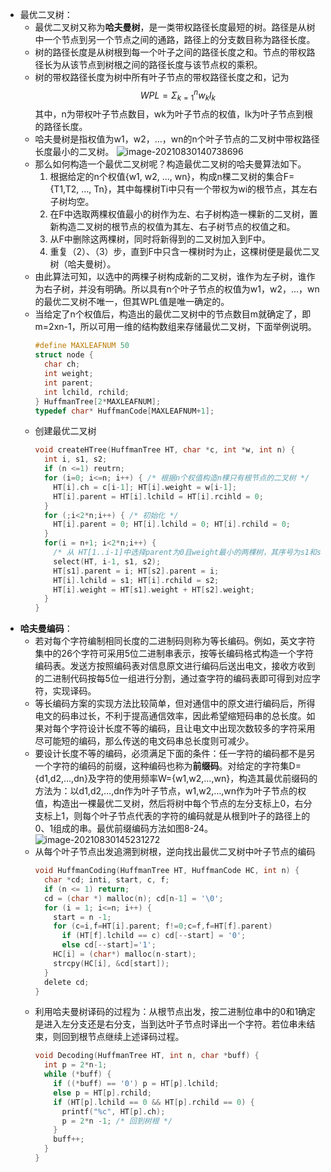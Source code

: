 - 最优二叉树：
	- 最优二叉树又称为**哈夫曼树**，是一类带权路径长度最短的树。路径是从树中一个节点到另一个节点之间的通路，路径上的分支数目称为路径长度。
	- 树的路径长度是从树根到每一个叶子之间的路径长度之和。节点的带权路径长为从该节点到树根之间的路径长度与该节点权的乘积。
	- 树的带权路径长度为树中所有叶子节点的带权路径长度之和，记为
	  $$
	  WPL = \Sigma_{k=1}^n w_k l_k
	  $$
	  其中，n为带权叶子节点数目，wk为叶子节点的权值，lk为叶子节点到根的路径长度。
	- 哈夫曼树是指权值为w1，w2，…，wn的n个叶子节点的二叉树中带权路径长度最小的二叉树。
	  ![image-20210830140738696](https://img.mhugh.net/typora/image-20210830140738696.png)
	- 那么如何构造一个最优二叉树呢？构造最优二叉树的哈夫曼算法如下。
	  1. 根据给定的n个权值{w1, w2, …, wn}，构成n棵二叉树的集合F={T1,T2, …, Tn}，其中每棵树Ti中只有一个带权为wi的根节点，其左右子树均空。
	  2. 在F中选取两棵权值最小的树作为左、右子树构造一棵新的二叉树，置新构造二叉树的根节点的权值为其左、右子树节点的权值之和。
	  3. 从F中删除这两棵树，同时将新得到的二叉树加入到F中。
	  4. 重复（2）、（3）步，直到F中只含一棵树时为止，这棵树便是最优二叉树（哈夫曼树）。
	- 由此算法可知，以选中的两棵子树构成新的二叉树，谁作为左子树，谁作为右子树，并没有明确。所以具有n个叶子节点的权值为w1，w2，…，wn的最优二叉树不唯一，但其WPL值是唯一确定的。
	- 当给定了n个权值后，构造出的最优二叉树中的节点数目m就确定了，即m=2xn-1，所以可用一维的结构数组来存储最优二叉树，下面举例说明。
	  ```c
	  #define MAXLEAFNUM 50
	  struct node {
	    char ch;
	    int weight;
	    int parent;
	    int lchild, rchild;
	  } HuffmanTree[2*MAXLEAFNUM];
	  typedef char* HuffmanCode[MAXLEAFNUM+1];
	  ```
	- 创建最优二叉树
	  ```c
	  void createHTree(HuffmanTree HT, char *c, int *w, int n) {
	    int i, s1, s2;
	    if (n <=1) reutrn;
	    for (i=0; i<=n; i++) { /* 根据n个权值构造n棵只有根节点的二叉树 */
	      HT[i].ch = c[i-1]; HT[i].weight = w[i-1];
	      HT[i].parent = HT[i].lchild = HT[i].rcihld = 0;
	    }
	    for (;i<2*n;i++) { /* 初始化 */
	      HT[i].parent = 0; HT[i].lchild = 0; HT[i].rchild = 0;
	    }
	    for(i = n+1; i<2*n;i++) {
	      /* 从 HT[1..i-1]中选择parent为0且weight最小的两棵树，其序号为s1和s2 */
	      select(HT, i-1, s1, s2);
	      HT[s1].parent = i; HT[s2].parent = i;
	      HT[i].lchild = s1; HT[i].rchild = s2;
	      HT[i].weight = HT[s1].weight + HT[s2].weight;
	    }
	  }
	  ```
- **哈夫曼编码**：
	- 若对每个字符编制相同长度的二进制码则称为等长编码。例如，英文字符集中的26个字符可采用5位二进制串表示，按等长编码格式构造一个字符编码表。发送方按照编码表对信息原文进行编码后送出电文，接收方收到的二进制代码按每5位一组进行分割，通过查字符的编码表即可得到对应字符，实现译码。
	- 等长编码方案的实现方法比较简单，但对通信中的原文进行编码后，所得电文的码串过长，不利于提高通信效率，因此希望缩短码串的总长度。如果对每个字符设计长度不等的编码，且让电文中出现次数较多的字符采用尽可能短的编码，那么传送的电文码串总长度则可减少。
	- 要设计长度不等的编码，必须满足下面的条件：任一字符的编码都不是另一个字符的编码的前缀，这种编码也称为**前缀码**。对给定的字符集D={d1,d2,…,dn}及字符的使用频率W={w1,w2,…,wn}，构造其最优前缀码的方法为：以d1,d2,…,dn作为叶子节点，w1,w2,…,wn作为叶子节点的权值，构造出一棵最优二叉树，然后将树中每个节点的左分支标上0，右分支标上1，则每个叶子节点代表的字符的编码就是从根到叶子的路径上的0、1组成的串。最优前缀编码方法如图8-24。
	  ![image-20210830145231272](https://img.mhugh.net/typora/image-20210830145231272.png)
	- 从每个叶子节点出发追溯到树根，逆向找出最优二叉树中叶子节点的编码
	  ```c
	  void HuffmanCoding(HuffmanTree HT, HuffmanCode HC, int n) {
	    char *cd; inti, start, c, f;
	    if (n <= 1) return;
	    cd = (char *) malloc(n); cd[n-1] = '\0';
	    for (i = 1; i<=n; i++) {
	      start = n -1;
	      for (c=i,f=HT[i].parent; f!=0;c=f,f=HT[f].parent)
	        if (HT[f].lchild == c) cd[--start] = '0';
	      	else cd[--start]='1';
	      HC[i] = (char*) malloc(n-start);
	      strcpy(HC[i], &cd[start]);
	    }
	    delete cd;
	  }
	  ```
	- 利用哈夫曼树译码的过程为：从根节点出发，按二进制位串中的0和1确定是进入左分支还是右分支，当到达叶子节点时译出一个字符。若位串未结束，则回到根节点继续上述译码过程。
	  ```c
	  void Decoding(HuffmanTree HT, int n, char *buff) {
	    int p = 2*n-1;
	    while (*buff) {
	      if ((*buff) == '0') p = HT[p].lchild;
	      else p = HT[p].rchild;
	      if (HT[p].lchild == 0 && HT[p].rchild == 0) {
	        printf("%c", HT[p].ch);
	        p = 2*n -1; /* 回到树根 */
	      }
	      buff++;
	    }
	  }
	  ```